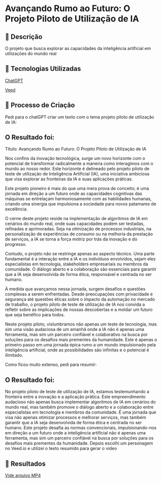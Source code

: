 # Avançando Rumo ao Futuro: O Projeto Piloto de Utilização de IA

## 📒 Descrição
O projeto que busca explorar as capacidades da inteligência artificial em utilizações do mundo real

## 🤖 Tecnologias Utilizadas
[ChatGPT](https://chatgpt.com)

[Veed](https://veed.io)

## 🧐 Processo de Criação
Pedi para o chatGPT criar um texto com o tema projeto piloto de utilização de IA:

## O Resultado foi:
Título: Avançando Rumo ao Futuro: O Projeto Piloto de Utilização de IA

Nos confins da inovação tecnológica, surge um novo horizonte com o potencial de transformar radicalmente a maneira como interagimos com o mundo ao nosso redor. Este horizonte é delineado pelo projeto piloto de teste de utilização de Inteligência Artificial (IA), uma iniciativa ambiciosa que visa explorar as fronteiras da IA e suas aplicações práticas.

Este projeto pioneiro é mais do que uma mera prova de conceito; é uma jornada em direção a um futuro onde as capacidades cognitivas das máquinas se entrelaçam harmoniosamente com as habilidades humanas, criando uma sinergia que impulsiona a sociedade para novos patamares de excelência.

O cerne deste projeto reside na implementação de algoritmos de IA em cenários do mundo real, onde suas capacidades podem ser testadas, refinadas e aprimoradas. Seja na otimização de processos industriais, na personalização de experiências de consumo ou na melhoria da prestação de serviços, a IA se torna a força motriz por trás da inovação e do progresso.

Contudo, o projeto não se restringe apenas ao aspecto técnico. Uma parte fundamental é a interação entre a IA e os indivíduos envolvidos, sejam eles especialistas em tecnologia, stakeholders empresariais ou membros da comunidade. O diálogo aberto e a colaboração são essenciais para garantir que a IA seja desenvolvida de forma ética, responsável e centrada no ser humano.

À medida que avançamos nessa jornada, surgem desafios e questões complexas a serem enfrentadas. Desde preocupações com privacidade e segurança até questões éticas sobre o impacto da automação no mercado de trabalho, o projeto piloto de teste de utilização de IA nos convida a refletir sobre as implicações de nossas descobertas e a moldar um futuro que seja benéfico para todos.

Neste projeto piloto, vislumbramos não apenas um teste de tecnologia, mas sim uma visão audaciosa de um amanhã onde a IA não é apenas uma ferramenta, mas sim um parceiro confiável e colaborativo na busca por soluções para os desafios mais prementes da humanidade. Este é apenas o primeiro passo em uma jornada épica rumo a um mundo impulsionado pela inteligência artificial, onde as possibilidades são infinitas e o potencial é ilimitado.

Como ficou muito extenso, pedi para resumir:
## O Resultado foi:
No projeto piloto de teste de utilização de IA, estamos testemunhando a fronteira entre a inovação e a aplicação prática. Este empreendimento audacioso não apenas busca implementar algoritmos de IA em cenários do mundo real, mas também promove o diálogo aberto e a colaboração entre especialistas em tecnologia e membros da comunidade. É uma jornada que visa não apenas otimizar processos e melhorar serviços, mas também garantir que a IA seja desenvolvida de forma ética e centrada no ser humano. Este projeto desafia as normas convencionais, impulsionando-nos em direção a um futuro onde a inteligência artificial não é apenas uma ferramenta, mas sim um parceiro confiável na busca por soluções para os desafios mais prementes da humanidade.
Depois escolhi um personagem no Veed.io e utilizei o texto resumido para gerar o video

## 🚀 Resultados
[Vide arquivo MP4](https://github.com/mwju/lab-natty-or-not/blob/main/lab-natty-or-not.mp4)
